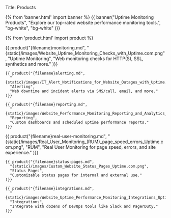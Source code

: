 Title: Products

{% from 'banner.html' import banner %} 
{{ banner("Uptime Monitoring Products",
  "Explore our top-rated website performance monitoring tools.",
  "bg-white",
  "bg-white"
)}}

{% from 'product.html' import product %} 
<div class="container bg-white mb-5">
  <div class="row mb-5">
    {{ product("{filename}monitoring.md",
      "{static}/images/Website_Uptime_Monitoring_Checks_with_Uptime.com.png",
      "Uptime Monitoring",
      "Web monitoring checks for HTTP(S), SSL, synthetics and more."
    )}}

    {{ product("{filename}alerting.md",
      "{static}/images/IT_Alert_Notifications_for_Website_Outages_with_Uptime.com.png",
      "Alerting",
      "Web downtime and incident alerts via SMS/call, email, and more."
    )}}

    {{ product("{filename}reporting.md",
      "{static}/images/Website_Performance_Monitoring_Reporting_and_Analytics_with_Uptime.com.png",
      "Reporting",
      "Custom dashboards and scheduled uptime performance reports."
    )}}  
  </div>
  <div class="row mb-5">
    {{ product("{filename}real-user-monitoring.md",
      "{static}/images/Real_User_Monitoring_(RUM)_page_speed_errors_Uptime.com.png",
      "RUM",
      "Real User Monitoring for page speed, errors, and site experience."
    )}}

    {{ product("{filename}status-pages.md",
      "{static}/images/Custom_Website_Status_Pages_Uptime.com.png",
      "Status Pages",
      "Customizable status pages for internal and external use."
    )}}

    {{ product("{filename}integrations.md",
      "{static}/images/Website_Uptime_Performance_Monitoring_Integrations_Uptime.com.png",
      "Integrations",
      "Integrate with dozens of DevOps tools like Slack and PagerDuty."
    )}}  
  </div>
</div>